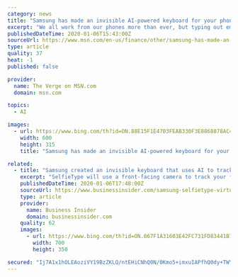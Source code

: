 ```yaml
---
category: news
title: "Samsung has made an invisible AI-powered keyboard for your phone"
excerpt: "We all work from our phones more than ever, but typing out emails and long messages is still slow compared to using a keyboard. Samsung has a solution: use AI and your phone’s camera to track your hands as they type on an invisible keyboard right in front of you."
publishedDateTime: 2020-01-06T15:43:00Z
sourceUrl: https://www.msn.com/en-us/finance/other/samsung-has-made-an-invisible-ai-powered-keyboard-for-your-phone/ar-BBYFAwL
type: article
quality: 37
heat: -1
published: false

provider:
  name: The Verge on MSN.com
  domain: msn.com

topics:
  - AI

images:
  - url: https://www.bing.com/th?id=ON.88E15F1E4703FEAB330F3E8868878AC4
    width: 600
    height: 315
    title: "Samsung has made an invisible AI-powered keyboard for your phone"

related:
  - title: "Samsung created an invisible keyboard that uses AI to track your finger movements"
    excerpt: "SelfieType will use a front-facing camera to track your fingers and turn any empty surface into a virtual keyboard."
    publishedDateTime: 2020-01-06T17:48:00Z
    sourceUrl: https://www.businessinsider.com/samsung-selfietype-virtual-invisible-keyboard-ai-ces-2020-1
    type: article
    provider:
      name: Business Insider
      domain: businessinsider.com
    quality: 62
    images:
      - url: https://www.bing.com/th?id=ON.067F1A31603E42FC731FD83441B7F40E
        width: 700
        height: 350

secured: "Ij7A1x1hOLEAoziVY19BzZKLQ/ntEHiCNhQ0N/0Kmo5+imxuIAPfhQ0dy+TWY7LhNEugWo39q3hUm7ubEIRfZbRoPmfAh/zXJ4L5SB7V0duLtgHNv16SYCMCAXm7iJF7GO1TwBVKafwNbdhHu8Axa+MDkP5QUaq5VVpHwuAHPvO3iEZahNUGWTeqpqvnrgA55zE/JfHWNX2eTkbUA4BEd5PHt71YV4XuUi+TrscyVH1l7X/uuBQQHXNblW+b2rRv+HgLX03xSxu/DXkvkM9E9w==;c3nBQg5yf3j5dPDFincbWQ=="
---
```


